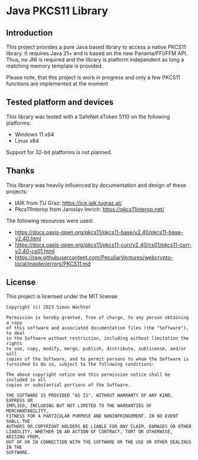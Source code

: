 # Java PKCS11 Library

## Introduction

This project provides a pure Java based library to access a native PKCS11 library. It requires Java 21+ and is based on
the new Panama/FFI/FFM API. Thus, no JNI is required and the library is platform independent as long a matching memory
template is provided.

Please note, that this project is work in progress and only a few PKCS11 functions are implemented at the moment

## Tested platform and devices

This library was tested with a SafeNet eToken 5110 on the following platforms:

* Windows 11 x64
* Linux x64

Support for 32-bit platforms is not planned.

## Thanks

This library was heavily influenced by documentation and design of these projects:

* IAIK from TU Graz: https://jce.iaik.tugraz.at/
* Pkcs11Interop from Jaroslav Imrich: https://pkcs11interop.net/

The following resources were used:

* https://docs.oasis-open.org/pkcs11/pkcs11-base/v2.40/pkcs11-base-v2.40.html
* https://docs.oasis-open.org/pkcs11/pkcs11-curr/v2.40/cs01/pkcs11-curr-v2.40-cs01.html
* https://raw.githubusercontent.com/PeculiarVentures/webcrypto-local/master/errors/PKCS11.md

## License

This project is licensed under the MIT license:

```
Copyright (c) 2023 Simon Wächter

Permission is hereby granted, free of charge, to any person obtaining a copy
of this software and associated documentation files (the "Software"), to deal
in the Software without restriction, including without limitation the rights
to use, copy, modify, merge, publish, distribute, sublicense, and/or sell
copies of the Software, and to permit persons to whom the Software is
furnished to do so, subject to the following conditions:

The above copyright notice and this permission notice shall be included in all
copies or substantial portions of the Software.

THE SOFTWARE IS PROVIDED "AS IS", WITHOUT WARRANTY OF ANY KIND, EXPRESS OR
IMPLIED, INCLUDING BUT NOT LIMITED TO THE WARRANTIES OF MERCHANTABILITY,
FITNESS FOR A PARTICULAR PURPOSE AND NONINFRINGEMENT. IN NO EVENT SHALL THE
AUTHORS OR COPYRIGHT HOLDERS BE LIABLE FOR ANY CLAIM, DAMAGES OR OTHER
LIABILITY, WHETHER IN AN ACTION OF CONTRACT, TORT OR OTHERWISE, ARISING FROM,
OUT OF OR IN CONNECTION WITH THE SOFTWARE OR THE USE OR OTHER DEALINGS IN THE
SOFTWARE.
```
